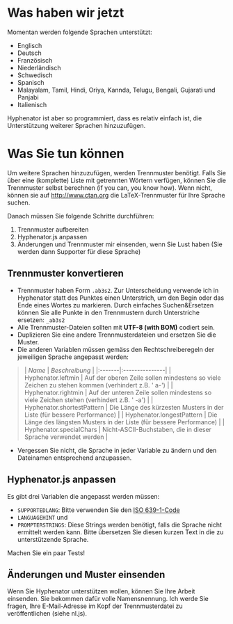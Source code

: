 # Was haben wir jetzt #

Momentan werden folgende Sprachen unterstützt:
  * Englisch
  * Deutsch
  * Französisch
  * Niederländisch
  * Schwedisch
  * Spanisch
  * Malayalam, Tamil, Hindi, Oriya, Kannda, Telugu, Bengali, Gujarati und Panjabi
  * Italienisch


Hyphenator ist aber so programmiert, dass es relativ einfach ist, die Unterstützung weiterer Sprachen hinzuzufügen.

# Was Sie tun können #

Um weitere Sprachen hinzuzufügen, werden Trennmuster benötigt. Falls Sie über eine (komplette) Liste mit getrennten Wörtern verfügen, können Sie die Trennmuster selbst berechnen (if you can, you know how). Wenn nicht, können sie auf http://www.ctan.org die LaTeX-Trennmuster für Ihre Sprache suchen.

Danach müssen Sie folgende Schritte durchführen:
  1. Trennmuster aufbereiten
  1. Hyphenator.js anpassen
  1. Änderungen und Trennmuster mir einsenden, wenn Sie Lust haben (Sie werden dann Supporter für diese Sprache)

## Trennmuster konvertieren ##
  * Trennmuster haben Form `.ab3s2`. Zur Unterscheidung verwende ich in Hyphenator statt des Punktes einen Unterstrich, um den Begin oder das Ende eines Wortes zu markieren. Durch einfaches Suchen&amp;Ersetzen können Sie alle Punkte in den Trennmustern durch Unterstriche ersetzen: `_ab3s2`
  * Alle Trennmuster-Dateien sollten mit **UTF-8 (with BOM)** codiert sein.
  * Duplizieren Sie eine andere Trennmusterdateien und ersetzen Sie die Muster.
  * Die anderen Variablen müssen gemäss den Rechtschreiberegeln der jeweiligen Sprache angepasst werden:
> | _Name_ | _Beschreibung_ |
|:-------|:---------------|
> | Hyphenator.leftmin | Auf der oberen Zeile sollen mindestens so viele Zeichen zu stehen kommen (verhindert z.B. '  a-') |
> | Hyphenator.rightmin | Auf der unteren Zeile sollen mindestens so viele Zeichen stehen (verhindert z.B. ' -a') |
> | Hyphenator.shortestPattern | Die Länge des kürzesten Musters in der Liste (für bessere Performance) |
> | Hyphenator.longestPattern | Die Länge des längsten Musters in der Liste (für bessere Performance) |
> | Hyphenator.specialChars | Nicht-ASCII-Buchstaben, die in dieser Sprache verwendet werden |
  * Vergessen Sie nicht, die Sprache in jeder Variable zu ändern und den Dateinamen entsprechend anzupassen.

## Hyphenator.js anpassen ##
Es gibt drei Variablen die angepasst werden müssen:
  * `SUPPORTEDLANG`: Bitte verwenden Sie den [ISO 639-1-Code](http://en.wikipedia.org/wiki/List_of_ISO_639-1_codes)
  * `LANGUAGEHINT` und
  * `PROMPTERSTRINGS`: Diese Strings werden benötigt, falls die Sprache nicht ermittelt werden kann. Bitte übersetzen Sie diesen kurzen Text in die zu unterstützende Sprache.

Machen Sie ein paar Tests!

## Änderungen und Muster einsenden ##
Wenn Sie Hyphenator unterstützen wollen, können Sie Ihre Arbeit einsenden. Sie bekommen dafür volle Namensnennung. Ich werde Sie fragen, Ihre E-Mail-Adresse im Kopf der Trennmusterdatei zu veröffentlichen (siehe nl.js).